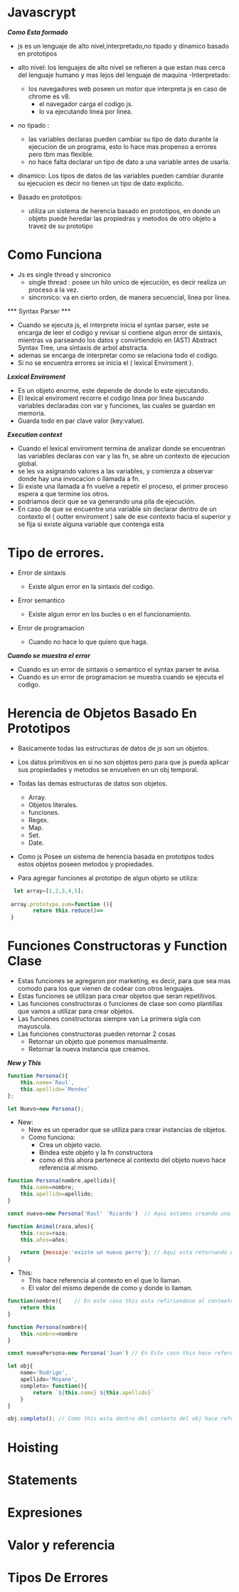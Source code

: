 # Javascrypt

***Como Esta formado***

-  js es un lenguaje de alto nivel,interpretado,no tipado y dinamico basado en prototipos
- alto nivel: los lenguajes de alto nivel se refieren a que estan mas cerca del lenguaje humano y mas lejos del lenguaje de maquina 
-Interpretado:
    - los navegadores web poseen un motor que interpreta js en caso de chrome es v8.
        - el navegador carga el codigo js.
        - lo va ejecutando linea por linea. 
- no tipado : 
    - las variables declaras pueden cambiar su tipo de dato durante la ejecucion de un programa, esto lo hace mas propenso a errores pero tbm mas flexible. 
    - no hace falta declarar un tipo de dato  a una variable antes de usarla.
- dinamico: Los tipos de datos de las variables pueden cambiar durante su ejecucion es decir no tienen un tipo de dato explicito.

- Basado en prototipos:
    - utiliza un sistema de  herencia basado en  prototipos, en donde un objeto puede heredar las propiedras y metodos de otro objeto a travez de su prototipo


# Como Funciona

 - Js es single thread y sincronico 
    - single thread : posee un hilo unico de  ejecución, es decir realiza un proceso a la vez.
    - sincronico: va en cierto orden, de manera secuencial, linea por linea. 

*** Syntax Parser ***
- Cuando se ejecuta js, el interprete inicia el syntax parser, este se encarga de leer el codigo y revisar si contiene algun error de sintaxis, mientras va parseando los datos  y convirtiendolo en (AST) Abstract Syntax Tree, una sintaxis de arbol abstracta.
- ademas se encarga de interpretar como se relaciona todo el codigo.
- Si no se encuentra errores se inicia el ( lexical Enviroment ).

***Lexical Enviroment***
- Es un objeto enorme, este depende de donde lo este ejecutando.
- El lexical enviroment recorre el codigo linea por linea buscando variables declaradas con var y funciones, las cuales se guardan en memoria. 
- Guarda todo en par clave valor (key:value).

***Execution context***

- Cuando el lexical enviroment termina de analizar donde se encuentran las variables declaras con var y las fn, se abre un contexto  de ejecucion global.
- se les va asignando valores a las variables, y comienza a observar donde hay una invocacion o llamada a fn.
- Si existe una llamada a fn vuelve a repetir el proceso, el primer proceso espera a que termine los otros.
- podriamos decir que se va generando una pila de ejecución.
- En caso de que se encuentre una variable sin declarar dentro de un contexto el ( outter enviroment ) sale de ese contexto hacia el superior  y se fija si existe alguna variable que contenga esta
     
# Tipo de errores.

- Error de sintaxis
    - Existe algun error en la sintaxis del codigo.

- Error semantico
    - Existe algun error en los bucles o en el funcionamiento.

- Error de programacion
    - Cuando no hace lo que quiero que haga.

***Cuando se muestra el error***
-  Cuando es un error de sintaxis o semantico el syntax parser te avisa.
-  Cuando es un error de programacion se muestra cuando se ejecuta el codigo.

# Herencia de Objetos Basado En Prototipos

- Basicamente todas las estructuras de datos de js son un objetos. 
- Los datos primitivos en si no son objetos pero para que js pueda aplicar sus propiedades y metodos se envuelven en un obj temporal.
- Todas las demas estructuras de datos son objetos.
    - Array.
    - Objetos literales.
    - funciones.
    - Regex.
    - Map.
    - Set.
    - Date.

- Como js Posee un sistema de herencia basada en prototipos todos estos objetos poseen metodos y propiedades.
- Para agregar funciones al prototipo de algun objeto se utiliza:
```js
  let array=[1,2,3,4,5];
  
 array.prototype.sum=function (){
        return this.reduce()=>
 }
``` 

# Funciones Constructoras y Function Clase
- Estas funciones se agregaron por marketing, es decir, para que sea mas comodo para los que vienen de codear con otros lenguajes.
- Estas funciones se utilizan para crear objetos que seran repetitivos.
- Las funciones constructoras o funciones de clase son como plantillas que vamos a utilizar para crear objetos.
- Las funciones constructoras siempre van La primera sigla con mayuscula.
- Las funciones constructoras pueden retornar 2 cosas 
    - Retornar un objeto que ponemos manualmente.
    - Retornar  la nueva instancia que creamos.

***New y This***

```js
function Persona(){
    this.name=`Raul`,
    this.apellido=`Mendez`
};

let Nuevo=new Persona();
```
- New:
    - New es un operador que se utiliza para crear instancias de objetos.
    - Como funciona:
        - Crea un objeto vacio.
        - Bindea este objeto y la fn constructora
        - como el this ahora pertenece al contexto del objeto nuevo hace referencia al mismo.
```js
function Persona(nombre,apellido){
    this.name=nombre;
    this.apellido=apellido;
}

const nuevo=new Persona('Raul' 'Ricardo')  // Aqui estamos creando una nueva instancia de la fn constructora.

function Animal(raza,años){
    this.raza=raza;
    this.años=años;

    return {messaje:'existe un nuevo perro'}; // Aqui esta retornando un objeto.
}
```


- This:
    - This hace referencia al contexto en el que lo llaman.
    - El valor del mismo depende de como y donde lo llaman.
```js
function(nombre){    // En este caso this esta refiriendose al contexto global.
    return this     
}

function Persona(nombre){
    this.nombre=nombre
}

const nuevaPersona=new Persona('Juan') // En Este caso this hace referencia a la  nueva instancia de la fn constructora.

let obj{
    name='Rodrigo',
    apellido='Moyano',
    completo= function(){
        return `${this.name} ${this.apellido}`
    }
}

obj.completo(); // Como this esta dentro del contexto del obj hace referencia a sus propiedades.
```



# Hoisting

# Statements

# Expresiones

# Valor y referencia


# Tipos De Errores
